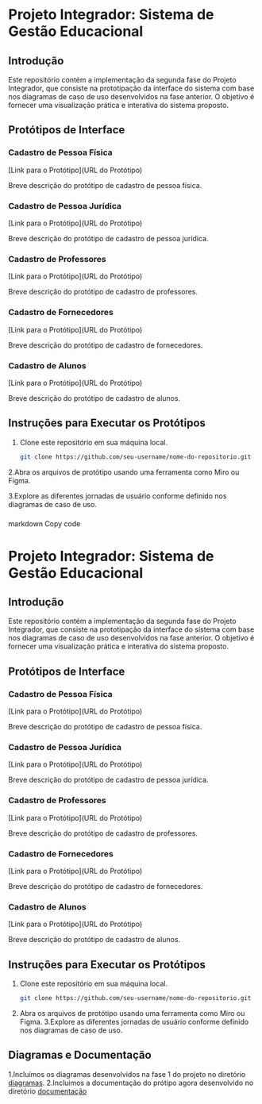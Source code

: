 # Projeto Integrador: Sistema de Gestão Educacional

## Introdução

Este repositório contém a implementação da segunda fase do Projeto Integrador, que consiste na prototipação da interface do sistema com base nos diagramas de caso de uso desenvolvidos na fase anterior. O objetivo é fornecer uma visualização prática e interativa do sistema proposto.

## Protótipos de Interface

### Cadastro de Pessoa Física

[Link para o Protótipo](URL do Protótipo)

Breve descrição do protótipo de cadastro de pessoa física.

### Cadastro de Pessoa Jurídica

[Link para o Protótipo](URL do Protótipo)

Breve descrição do protótipo de cadastro de pessoa jurídica.

### Cadastro de Professores

[Link para o Protótipo](URL do Protótipo)

Breve descrição do protótipo de cadastro de professores.

### Cadastro de Fornecedores

[Link para o Protótipo](URL do Protótipo)

Breve descrição do protótipo de cadastro de fornecedores.

### Cadastro de Alunos

[Link para o Protótipo](URL do Protótipo)

Breve descrição do protótipo de cadastro de alunos.

## Instruções para Executar os Protótipos

1. Clone este repositório em sua máquina local.
   ```bash
   git clone https://github.com/seu-username/nome-do-repositorio.git
   
2.Abra os arquivos de protótipo usando uma ferramenta como Miro ou Figma.

3.Explore as diferentes jornadas de usuário conforme definido nos diagramas de caso de uso.

###
markdown
Copy code
# Projeto Integrador: Sistema de Gestão Educacional

## Introdução

Este repositório contém a implementação da segunda fase do Projeto Integrador, que consiste na prototipação da interface do sistema com base nos diagramas de caso de uso desenvolvidos na fase anterior. O objetivo é fornecer uma visualização prática e interativa do sistema proposto.

## Protótipos de Interface

### Cadastro de Pessoa Física

[Link para o Protótipo](URL do Protótipo)

Breve descrição do protótipo de cadastro de pessoa física.

### Cadastro de Pessoa Jurídica

[Link para o Protótipo](URL do Protótipo)

Breve descrição do protótipo de cadastro de pessoa jurídica.

### Cadastro de Professores

[Link para o Protótipo](URL do Protótipo)

Breve descrição do protótipo de cadastro de professores.

### Cadastro de Fornecedores

[Link para o Protótipo](URL do Protótipo)

Breve descrição do protótipo de cadastro de fornecedores.

### Cadastro de Alunos

[Link para o Protótipo](URL do Protótipo)

Breve descrição do protótipo de cadastro de alunos.

## Instruções para Executar os Protótipos

1. Clone este repositório em sua máquina local.
   ```bash
   git clone https://github.com/seu-username/nome-do-repositorio.git

2. Abra os arquivos de protótipo usando uma ferramenta como Miro ou Figma.
3.Explore as diferentes jornadas de usuário conforme definido nos diagramas de caso de uso.

## Diagramas e Documentação

1.Incluímos os diagramas desenvolvidos na fase 1 do projeto no diretório [diagramas](diagramas/).
2.Incluimos a documentação do prótipo agora desenvolvido no diretório [documentação](documentacao/)
